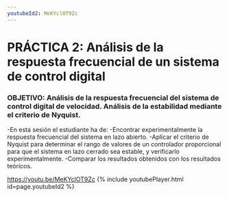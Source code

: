 ```yaml
---
youtubeId2: MeKYclOT9Zc
---
```


# PRÁCTICA 2: Análisis de la respuesta frecuencial de un sistema de control digital
### OBJETIVO: Análisis de la respuesta frecuencial del sistema de control digital de velocidad. Análisis de la estabilidad mediante el criterio de Nyquist.
 -En esta sesión el estudiante ha de:
 -Encontrar experimentalmente la respuesta frecuencial del sistema en lazo abierto.
 -Aplicar el criterio de Nyquist para determinar el rango de valores de un controlador proporcional para que el sistema en lazo cerrado sea estable, y verificarlo experimentalmente.
 -Comparar los resultados obtenidos con los resultados teóricos.

<https://youtu.be/MeKYclOT9Zc>
{% include youtubePlayer.html id=page.youtubeId2 %}
<br />

